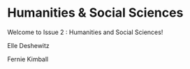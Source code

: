 # Humanities & Social Sciences

Welcome to Issue 2 : Humanities and Social Sciences!

Elle Deshewitz

Fernie Kimball

